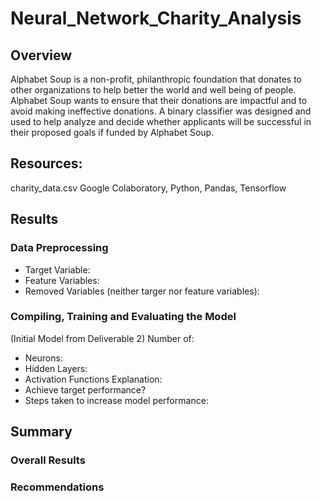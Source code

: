 # Neural_Network_Charity_Analysis
## Overview 
Alphabet Soup is a non-profit, philanthropic foundation that donates to other organizations to help better the world and well being of people.  Alphabet Soup wants to ensure that their donations are impactful and to avoid making ineffective donations. A binary classifier was designed and used to help analyze and decide whether applicants will be successful in their proposed goals if funded by Alphabet Soup. 
## Resources: 
charity_data.csv
Google Colaboratory, Python, Pandas, Tensorflow
## Results
### Data Preprocessing
- Target Variable:
- Feature Variables:
- Removed Variables (neither targer nor feature variables):
### Compiling, Training and Evaluating the Model
(Initial Model from Deliverable 2)
Number of:
- Neurons:
- Hidden Layers:
- Activation Functions
Explanation:
- Achieve target performance?
- Steps taken to increase model performance:

## Summary
### Overall Results
### Recommendations
